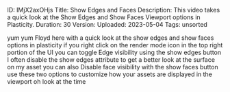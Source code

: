 ID: IMjX2axOHjs
Title: Show Edges and Faces
Description: This video takes a quick look at the Show Edges and Show Faces Viewport options in Plasticity.
Duration: 30
Version: 
Uploaded: 2023-05-04
Tags: unsorted

yum yum Floyd here with a quick look at
the show edges and show faces options in
plasticity if you right click on the
render mode icon in the top right
portion of the UI you can toggle Edge
visibility using the show edges button I
often disable the show edges attribute
to get a better look at the surface on
my asset you can also Disable face
visibility with the show faces button
use these two options to customize how
your assets are displayed in the
viewport oh look at the time
